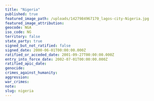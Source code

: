 ```yaml
---
title: "Nigeria"
published: true
featured_image_path: /uploads/1427984967170_lagos-city-Nigeria.jpg
featured_image_attribution:
geocode: NGA
iso_code: NG
territory: false
state_party: true
signed_but_not_ratified: false
signed_date: 2000-06-01T00:00:00.000Z
ratified_or_acceded_date: 2001-09-27T00:00:00.000Z
entry_into_force_date: 2002-07-01T00:00:00.000Z
ratified_apic_date:
genocide:
crimes_against_humanity:
aggression:
war_crimes:
note:
slug: nigeria
---
```

